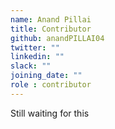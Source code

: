 ```yaml
---
name: Anand Pillai
title: Contributor
github: anandPILLAI04
twitter: ""
linkedin: ""
slack: ""
joining_date: ""
role : contributor
---
```


Still waiting for this
